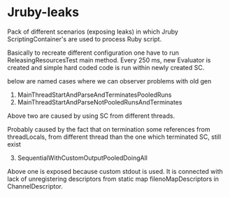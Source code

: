 Jruby-leaks
===========

Pack of different scenarios (exposing leaks) in which Jruby ScriptingContainer's are used to process Ruby script.


Basically to recreate different configuration one have to run ReleasingResourcesTest main method. Every 250 ms, new Evaluator is created and simple hard coded code is run within newly created SC.

below are named cases where we can observer problems with old gen

1) MainThreadStartAndParseAndTerminatesPooledRuns
2) MainThreadStartAndParseNotPooledRunsAndTerminates

Above two are caused by using SC from different threads.

Probably caused by the fact that on termination some references from threadLocals, from different thread than the one which terminated SC, still exist

3) SequentialWithCustomOutputPooledDoingAll

Above one is exposed because custom stdout is used. It is connected with lack of unregistering descriptors from static map filenoMapDescriptors in ChannelDescriptor.
